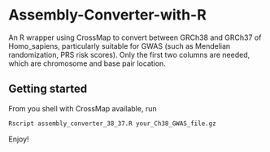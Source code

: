# Assembly-Converter-with-R

An R wrapper using CrossMap to convert between GRCh38 and GRCh37 of Homo_sapiens, particularly suitable for GWAS (such as Mendelian randomization, PRS risk scores). Only the first two columns are needed, which are chromosome and base pair location.

## Getting started

From you shell with CrossMap available, run

```bash
Rscript assembly_converter_38_37.R your_Ch38_GWAS_file.gz
```

Enjoy!
